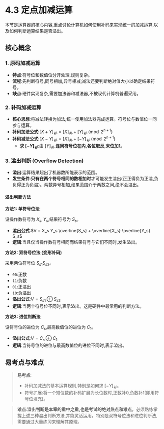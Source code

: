 # 4.3 定点加减运算

本节是运算器的核心内容,重点讨论计算机如何使用补码来实现统一的加减运算,以及如何判断运算结果是否溢出。

## 核心概念

### 1. 原码加减运算

*   **特点**:符号位和数值位分开处理,规则复杂。
*   **流程**:先判断符号,同号相加,异号相减;减法还要判断绝对值大小以确定结果符号。
*   **缺点**:硬件实现复杂,需要加法器和减法器,不被现代计算机普遍采用。

### 2. 补码加减运算

*   **核心思想**:将减法转换为加法,统一使用加法器完成运算。符号位与数值位一同参与运算。
*   **补码加法公式**:$[X+Y]_补 = [X]_补 + [Y]_补 \pmod{2^{n+1}}$
*   **补码减法公式**:$[X-Y]_补 = [X]_补 + [-Y]_补 \pmod{2^{n+1}}$
    *   **求 $[-Y]_补$**:由 $[Y]_补$ **连同符号位在内,各位取反,末位加1**。

### 3. 溢出判断 (Overflow Detection)

*   **溢出**:运算结果超出了机器数所能表示的范围。
*   **发生条件**:**只有在两个符号相同的数相加时**才可能发生溢出(正正得负为正溢,负负得正为负溢)。两数异号相加,结果范围介于两数之间,绝不会溢出。

#### 溢出判断方法

**方法1: 单符号位法**

设操作数符号为 $X_s, Y_s$,结果符号为 $S_s$。

*   **溢出公式**:$V = X_s Y_s \overline{S_s} + \overline{X_s} \overline{Y_s} S_s$
*   **逻辑**:当且仅当操作数符号相同而结果符号与它们不同时,发生溢出。

**方法2: 双符号位法 (变形补码)**

采用两位符号位 $S_{s1}S_{s2}$。

*   `00`:正数
*   `11`:负数
*   `01`:正溢出
*   `10`:负溢出
*   **溢出公式**:$V = S_{s1} \oplus S_{s2}$
*   **逻辑**:当两个符号位不同时,表示溢出。这是硬件中最常用的判断方法。

**方法3: 进位判断法**

设符号位的进位为 $C_s$,最高数值位的进位为 $C_1$。

*   **溢出公式**:$V = C_s \oplus C_1$
*   **逻辑**:当符号位的进位与最高数值位的进位不同时,表示溢出。

## 易考点与难点

> **易考点**:
> *   补码加减法的基本运算规则,特别是如何求 $[-Y]_补$。
> *   符号扩展:将一个短位数的补码扩展为长位数时,正数补0,负数补1(即用符号位填充)。

> **难点**:**溢出判断是本章的重中之重,也是考试的绝对热点和难点**。必须熟练掌握上述三种溢出判断方法,并能灵活运用。特别是双符号位法和进位判断法,需要通过大量练习来理解其原理。
